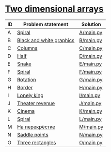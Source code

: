 # [Two dimensional arrays](https://www.e-olymp.com/en/contests/9784)



| ID | Problem statement                                                   | Solution               |
|----|---------------------------------------------------------------------|------------------------|
| A  | [Spiral](https://www.e-olymp.com/en/problems/85)                    | [A/main.py](A/main.py) |
| B  | [Black and white graphics](https://www.e-olymp.com/en/problems/458) | [B/main.py](B/main.py) |
| C  | [Columns](https://www.e-olymp.com/en/problems/2322)                 | [C/main.py](C/main.py) |
| D  | [Half](https://www.e-olymp.com/en/problems/2666)                    | [D/main.py](D/main.py) |
| E  | [Snake](https://www.e-olymp.com/en/problems/2667)                   | [E/main.py](E/main.py) |
| F  | [Spiral](https://www.e-olymp.com/en/problems/2668)                  | [F/main.py](F/main.py) |
| G  | [Rotation](https://www.e-olymp.com/en/problems/2669)                | [G/main.py](G/main.py) |
| H  | [Border](https://www.e-olymp.com/en/problems/2507)                  | [H/main.py](H/main.py) |
| I  | [Lonely king](https://www.e-olymp.com/en/problems/4557)             | [I/main.py](I/main.py) |
| J  | [Theater revenue](https://www.e-olymp.com/en/problems/4749)         | [J/main.py](J/main.py) |
| K  | [Cinema](https://www.e-olymp.com/en/problems/4752)                  | [K/main.py](K/main.py) |
| L  | [Spiral](https://www.e-olymp.com/en/problems/5057)                  | [L/main.py](L/main.py) |
| M  | [На перекрёстке](https://www.e-olymp.com/en/problems/5090)          | [M/main.py](M/main.py) |
| N  | [Saddle points](https://www.e-olymp.com/en/problems/5282)           | [N/main.py](N/main.py) |
| O  | [Three rectangles](https://www.e-olymp.com/en/problems/7504)        | [O/main.py](O/main.py) |

